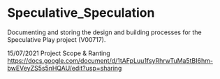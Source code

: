 # Speculative_Speculation
Documenting and storing the design and building processes for the Speculative Play project (V00717).

15/07/2021
Project Scope & Ranting
https://docs.google.com/document/d/1tAFpLuu1fsyRhrwTuMa5tBI6hm-bwEVeyZS5s5nHQAU/edit?usp=sharing
